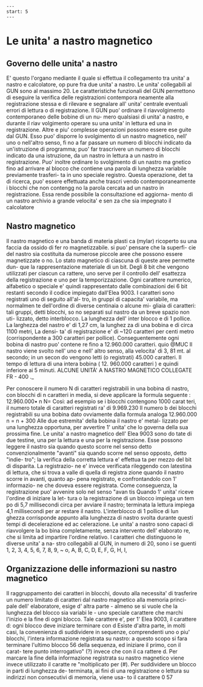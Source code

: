 ```{sectnum}
---
start: 5
---
```

# Le unita' a nastro magnetico

## Governo delle unita' a nastro

E' questo l'organo mediante il quale si effettua il
collegamento tra unita' a nastro e calcolatore, op
pure fra due unita' a nastro.
Le unita' collegabili al GUN sono al massimo 20.
Le caratteristiche funzionali del GUN permettono di
eseguire la verifica delle registrazioni contempora
neamente alla registrazione stessa e di rilevare e
segnalare all' unita' centrale eventuali errori di
lettura o di registrazione. Il GUN puo' ordinare il
riavvolgimento contemporaneo delle bobine di un nu-
mero qualsiasi di unita' a nastro, e durante il riav
volgimento operare su una unita' in lettura ed una
in registrazione.
Altre e piu' complesse operazioni possono essere ese
guite dal GUN. Esso puo' disporre lo svolgimento di
un nastro magnetico, nell' uno o nell'altro senso, fi
no a far passare un numero di blocchi indicato da
un'istruzione di programma; puo' far trascrivere un
numero di blocchi indicato da una istruzione, da un
nastro in lettura a un nastro in registrazione.
Puo' inoltre ordinare lo svolgimento di un nastro ma
gnetico fino ad arrivare al blocco che contiene una
parola di lunghezza variabile previamente trasferi-
ta in uno speciale registro. Questa operazione, det
ta di ricerca, puo' essere effettuata anche trascri
vendo contemporaneamente i blocchi che non contengg
no la parola cercata ad un nastro in registrazione.
Essa rende possibile la consultazione ed aggiorna-
mento di un nastro archivio a grande velocita' e sen
za che sia impegnato il calcolatore

## Nastro magnetico

Il nastro magnetico e una banda di materia plasti
ca (mylar) ricoperto su una faccia da ossido di fer
ro magnetizzabile. si puo' pensare che la superfi-
cie del nastro sia costituita da numerose piccole
aree che possono essere magnetizzate o no. Lo stato
magnetico di ciascuna di queste aree permette dun-
que la rappresentazione materiale di un bit.
Degli 8 bit che vengono utilizzati per ciascun ca
rattere, uno serve per il controllo dell' esattezza
della registrazione e uno per la temporizzazione.
Ogni carattere numerico, alfabetico o speciale e'
quindi rappresentato dalle combinazioni dei 6 bit
restanti secondo il codice impiegato dall'Elea 9003.
I caratteri sono registrati uno di seguito all'al-
tro, in gruppi di capacita' variabile, ma normalmen
te dell'ordine di diverse centinaia o alcune mi-
gliaia di caratteri: tali gruppi, detti blocchi, so
no separati sul nastro da un breve spazio non uti-
lizzato, detto interblocco. La lunghezza dell' inter
blocco e di 1 pollice.
La larghezza del nastro e' di 1,27 cm, la lunghez
za di una bobina e di circa 1100 metri, La densi-
ta' di registrazione e' di ~120 caratteri per centi
metro (corrispondente a 300 caratteri per pollice).
Conseguentemente ogni bobina di nastro puo' contene
re fino a 12.960.000 caratteri.
quio
@MUC
Il nastro viene svolto nell' uno e nell' altro senso,
alla velocita' di 3, 81 mt. al secondo; in un secon
do vengono letti (o registrati) 45.000 caratteri. Il
tempo di lettura di una intera bobina ( 12. 960.000
caratteri ) e quindi inferiore ai 5 minuti.
ALCUNE UNITÀ' A NASTRO MAGNETICO COLLEGATE FR - 400 ._

Per conoscere il numero N di caratteri registrabili
in una bobina di nastro, con blocchi di n caratteri
in media, si deve applicare la formula seguente :
12.960.000• n
N=
Cosi: ad esempio se i blocchi contengono 1000 carat
teri, il numero totale di caratteri registrati
ra' di 9.969.230
Il numero b dei blocchi registrabili su una bobina
dato ovviamente dalla formula analoga
12.960.000
n =
n + 300
Alle due estremita' della bobina il nastro e' metal-
lizzato per una lunghezza opportuna, per avvertire
1' unita' che lo governa della sua prossima fine.
Le unita' a nastro magnetico dell' Elea 9003 sono do
tate di due testine, una per la lettura e una per la
registrazione.
Esse possono leggere il nastro sia quando questo
scorre nel senso detto convenzionalmente "avanti"
sia quando scorre nel senso opposto, detto
"indie-
tro"; la verifica della corretta lettura e' effettua
ta per mezzo del bit di disparita. La registrazio-
ne e' invece verificata rileggendo con latestina di
lettura, che si trova a valle di quella di registra
zione quando il nastro scorre in avanti, quanto ap-
pena registrato, e confrontandolo con 1' informazio-
ne che doveva essere registrata. Come conseguenza,
la registrazione puo' avvenire solo nel senso "avan
tis
Quando 1' unita' riceve l'ordine di iniziare la let-
tura o la registrazione di un blocco impiega un tem
po di 5,7 millisecondi circa per avviare il nastro;
terminata la lettura impiega 4,1 millisecondi per ar
restare il nastro. L'interblocco di 1 pollice di lun
ghezza corrisponde appunto alla lunghezza di nastro
svolta durante questi tempi di decelerazione ed ac
celerazione.
Le unita' a nastro sono capaci di riavvolgere la bo
bina completamente, senza intervento dell' elaborato
re, che si limita ad impartire l'ordine relativo.
I caratteri che distinguono le diverse unita' a na-
stro collegabili al GUN, in numero di 20, sono i se
guenti
1, 2, 3, 4, 5, 6, 7, 8, 9, ~
o, A, B, C, D, E, F, G, H, I,

## Organizzazione delle informazioni su nastro magnetico

Il raggruppamento dei caratteri in blocchi, dovuto
alla necessita' di trasferire un numero limitato di
caratteri dal nastro magnetico alla memoria princi-
pale dell' elaboratore, esige d' altra parte - almeno
se si vuole che la lunghezza del blocco sia variabi
le - uno speciale carattere che marchi l'inizio e la
fine di ogni blocco. Tale carattere e', per 1' Elea
9003, il carattere d: ogni blocco deve iniziare
terminare con d
Esiste d'altra parte, in molti casi, la convenienza
di suddividere in sequenze, comprendenti uno o piu'
blocchi, l'intera informazione registrata su nastro:
a questo scopo si fara terminare l'ultimo blocco
56
della sequenza, ed iniziare il primo, con il carat-
tere punto interrogativo" (?) invece che con il ca
rattere d.
Per marcare la fine della informazione registrata su
nastro magnetico viene invece utilizzato il caratte
re "moltiplicato per (#).
Per suddividere un blocco in parti di lunghezza de-
terminata, ai fini di una registrazione o lettura
su indirizzi non consecutivi di memoria, viene usa-
to il carattere 0
57


